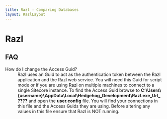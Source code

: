 ```yaml
---
title: Razl - Comparing Databases
layout: RazlLayout
---
```


# Razl

## FAQ

<dl>
	<dt>
		How do I change the Access Guid?
	<dt>
	<dd>
		Razl uses an Guid to act as the authentication token between the Razl application and the Razl web service. You will need this Guid
		for script mode or if you are using Razl on multiple machines to connect to a single Sitecore instance. To find the Access Guid 
		browse to <strong>C:\Users\{username}\AppData\Local\Hedgehog_Development\Razl.exe_Url_????</strong> and open the 
		<strong>user.config</strong> file. You will find your connections in this file and the Access Guids they are using. Before altering
		any values in this file ensure that Razl is NOT running.
	</dd>
</dl>